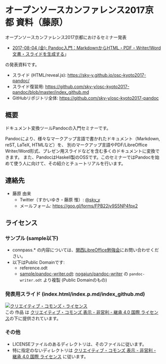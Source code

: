 # オープンソースカンファレンス2017京都 資料（藤原） 

オープンソースカンファレンス2017京都におけるセミナー発表

- [2017-08-04 (金): Pandoc入門：MarkdownからHTML・PDF・Writer/Word文書・スライドを生成する](https://www.ospn.jp/osc2017-kyoto/modules/eguide/event.php?eid=42)」

の発表資料です。

- スライド (HTML/reveal.js): <https://sky-y.github.io/osc-kyoto2017-pandoc/>
- スライド復習用: <https://github.com/sky-y/osc-kyoto2017-pandoc/blob/master/index_github.md>
- GitHubリポジトリ全体: <https://github.com/sky-y/osc-kyoto2017-pandoc>

## 概要

ドキュメント変換ツールPandocの入門セミナーです。

Pandocにより、様々なマークアップ言語で書かれたドキュメント（Markdown, reST, LaTeX, HTMLなど）を、
別のマークアップ言語やPDF/LibreOffice Writer/Word形式、プレゼン用スライドなどを含む多くのドキュメントに変換できます。
また、PandocはHaskell製のOSSです。このセミナーではPandocを始めて使う人に向けて、その紹介とチュートリアルを行います。

## 連絡先

- 藤原 由来
    - Twitter（すかいゆき・藤原 惟）: [@sky_y](https://twitter.com/sky_y)
    - メールフォーム: <https://goo.gl/forms/FPB22jv9S5NP4fpx2>

## ライセンス

### サンプル (sample以下)

- connpass.* の内容については、[関西LibreOffice勉強会](https://connpass.com/series/395/)にお問い合わせください。
- 以下はPublic Domainです:
    - reference.odt 
    - [sample/pandoc-writer.odt](https://github.com/sky-y/libreoffice-kansai-14-pandoc/blob/master/sample/pandoc-writer.odt): [nogajun/pandoc-writer](https://github.com/nogajun/pandoc-writer) の `pandoc-writer.odt` より複製 (Public Domainのもの)

### 発表用スライド (index.html/index.p.md/index_github.md)

<a rel="license" href="http://creativecommons.org/licenses/by-nc-sa/4.0/"><img alt="クリエイティブ・コモンズ・ライセンス" style="border-width:0" src="https://i.creativecommons.org/l/by-nc-sa/4.0/88x31.png" /></a><br />この 作品 は <a rel="license" href="http://creativecommons.org/licenses/by-nc-sa/4.0/">クリエイティブ・コモンズ 表示 - 非営利 - 継承 4.0 国際 ライセンス</a>の下に提供されています。

### その他

- LICENSEファイルのあるディレクトリは、そのファイルに従います。
- 特に指定のないディレクトリは <a rel="license" href="http://creativecommons.org/licenses/by-nc-sa/4.0/">クリエイティブ・コモンズ 表示 - 非営利 - 継承 4.0 国際 ライセンス</a> に従います。